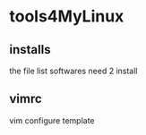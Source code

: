 # tools4MyLinux

## installs
the file list softwares need 2 install

## vimrc
vim configure template

